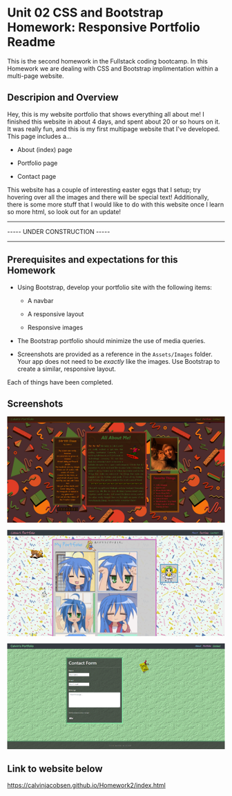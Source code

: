 # Unit 02 CSS and Bootstrap Homework: Responsive Portfolio Readme

This is the second homework in the Fullstack coding bootcamp. In this Homework we are dealing with CSS and Bootstrap implimentation within a multi-page website.

## Descripion and Overview
Hey, this is my website portfolio that shows everything all about me! I finished this website in about 4 days, and spent about 20 or so hours on it. It was really fun, and this is my first multipage website that I've developed. 
This page includes a...

* About (index) page

* Portfolio page

* Contact page

This website has a couple of interesting easter eggs that I setup; try hovering over all the images and there will be special text!
Additionally, there is some more stuff that I would like to do with this website once I learn so more html, so look out for an update!

------------------------------
----- UNDER CONSTRUCTION -----

------------------------------

## Prerequisites and expectations for this Homework

* Using Bootstrap, develop your portfolio site with the following items:

   * A navbar

   * A responsive layout

   * Responsive images

* The Bootstrap portfolio should minimize the use of media queries.

* Screenshots are provided as a reference in the `Assets/Images` folder. Your app does not need to be _exactly_ like the images. Use Bootstrap to create a similar, responsive layout.

Each of things have been completed.

## Screenshots
![Index Page](./Assets/referenceImages/indexPage.PNG "Index")

![Portfolio page](./Assets/referenceImages/portfolioPage.PNG)

![Contact page](./Assets/referenceImages/contactPage.PNG)

## Link to website below

https://calvinjacobsen.github.io/Homework2/index.html